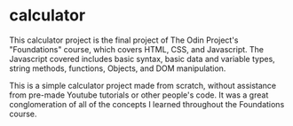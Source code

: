 # calculator

This calculator project is the final project of The Odin Project's "Foundations" course, which covers HTML, CSS, and Javascript. The Javascript covered includes basic syntax, basic data and variable types, string methods, functions, Objects, and DOM manipulation. 

This is a simple calculator project made from scratch, without assistance from pre-made Youtube tutorials or other people's code. It was a great conglomeration of all of the concepts I learned throughout the Foundations course. 

